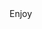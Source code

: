 <? xml version="1.0" ?>
<rss version="2.0">
<channel>
<title>*TDB EURO TV*</title>
<description></description>
<link></link>
<item>
<title>******Thank You for Choosing my Add-On***** </title>
<description> Enjoy </description>
<link></link>
</channel>
</rss>